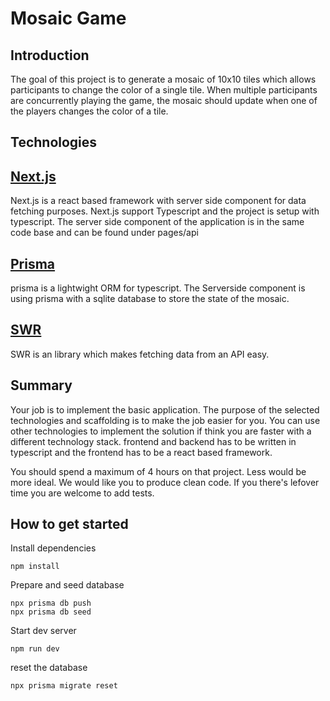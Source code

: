 # Mosaic Game

## Introduction

The goal of this project is to generate a mosaic of 10x10 tiles which allows participants to change the color of a single tile.
When multiple participants are concurrently playing the game, the mosaic should update when one of the players changes the color of a tile.

## Technologies

## [Next.js](https://nextjs.org/)

Next.js is a react based framework with server side component for data fetching purposes. Next.js support Typescript and the project is setup with typescript.
The server side component of the application is in the same code base and can be found under pages/api

## [Prisma](https://www.prisma.io/)

prisma is a lightwight ORM for typescript. The Serverside component is using prisma with a sqlite database to store the state of the mosaic.

## [SWR](https://swr.vercel.app/)

SWR is an library which makes fetching data from an API easy.

## Summary

Your job is to implement the basic application. The purpose of the selected technologies and scaffolding is to make the job easier for you. You can use other technologies to implement the solution if think you are faster with a different technology stack. frontend and backend has to be written in typescript and the frontend has to be a react based framework.

You should spend a maximum of 4 hours on that project. Less would be more ideal.
We would like you to produce clean code. If you there's lefover time you are welcome to add tests.

## How to get started

Install dependencies

```
npm install
```

Prepare and seed database

```
npx prisma db push
npx prisma db seed
```

Start dev server

```
npm run dev
```

reset the database

```
npx prisma migrate reset
```
